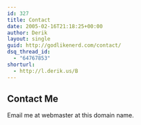 ```yaml
---
id: 327
title: Contact
date: 2005-02-16T21:18:25+00:00
author: Derik
layout: single
guid: http://godlikenerd.com/contact/
dsq_thread_id:
  - "64767853"
shorturl:
  - http://l.derik.us/B
---
```

## Contact Me

Email me at webmaster at this domain name.